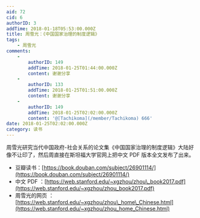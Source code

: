 ```yaml
---
aid: 72
cid: 6
authorID: 3
addTime: 2018-01-18T05:53:00.000Z
title: 周雪光：《中国国家治理的制度逻辑》
tags:
    - 周雪光
comments:
    -
        authorID: 149
        addTime: 2018-01-25T01:44:00.000Z
        content: 谢谢分享
    -
        authorID: 133
        addTime: 2018-01-25T01:51:00.000Z
        content: 谢谢分享
    -
        authorID: 149
        addTime: 2018-01-25T02:02:00.000Z
        content: '@[Tachikoma](/member/Tachikoma) 666'
date: 2018-01-25T02:02:00.000Z
category: 读书
---
```


周雪光研究当代中国政府-社会关系的论文集《中国国家治理的制度逻辑》大陆好像不让印了，然后周直接在斯坦福大学官网上把中文 PDF 版本全文发布了出来。

*   豆瓣读书：[https://book.douban.com/subject/26901114/](https://book.douban.com/subject/26901114/)
*   中文 PDF ：[https://web.stanford.edu/~xgzhou/zhou\_book2017.pdf](https://web.stanford.edu/~xgzhou/zhou_book2017.pdf)
*   周雪光的网页 ：[https://web.stanford.edu/~xgzhou/zhou\_home\_Chinese.html](https://web.stanford.edu/~xgzhou/zhou_home_Chinese.html)
